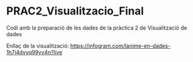 # PRAC2_Visualitzacio_Final
Codi amb la preparació de les dades de la pràctica 2 de Visualització de dades

Enllaç de la visualització: https://infogram.com/lanime-en-dades-1h7j4dvyq99yv4n?live


